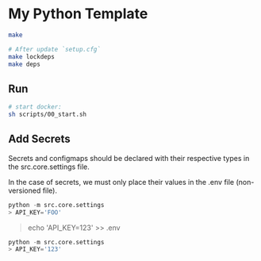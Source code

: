 # My Python Template

```sh
make

# After update `setup.cfg`
make lockdeps
make deps
```

## Run
```sh
# start docker:
sh scripts/00_start.sh
```


## Add Secrets

Secrets and configmaps should be declared with their respective types in the src.core.settings file.

In the case of secrets, we must only place their values ​​in the .env file (non-versioned file).

```py
python -m src.core.settings
> API_KEY='FOO'
```

> echo 'API_KEY=123' >> .env

```py
python -m src.core.settings
> API_KEY='123'
```
